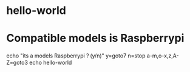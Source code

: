 # hello-world
# Compatible models is Raspberrypi
echo "its a models Raspberrypi？(y/n)"
y=goto7
n=stop
a-m,o-x,z,A-Z=goto3
echo hello-world
